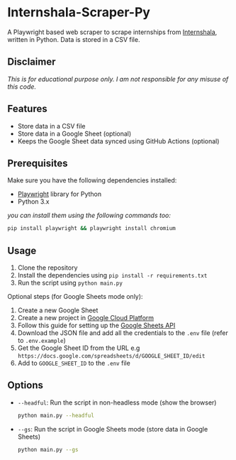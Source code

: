 # Internshala-Scraper-Py
A Playwright based web scraper to scrape internships from [Internshala](https://internshala.com/), written in Python. Data is stored in a CSV file.

## Disclaimer
*This is for educational purpose only. I am not responsible for any misuse of this code.*

## Features
- Store data in a CSV file
- Store data in a Google Sheet (optional)
- Keeps the Google Sheet data synced using GitHub Actions (optional)

## Prerequisites
Make sure you have the following dependencies installed:

- [Playwright](https://playwright.dev/python/docs/library/) library for Python 
- Python 3.x

*you can install them using the following commands too:* 
```bash
pip install playwright && playwright install chromium
```

## Usage
1. Clone the repository
2. Install the dependencies using `pip install -r requirements.txt`
3. Run the script using `python main.py`

Optional steps (for Google Sheets mode only):
1. Create a new Google Sheet
2. Create a new project in [Google Cloud Platform](https://console.cloud.google.com/)
3. Follow this guide for setting up the [Google Sheets API](https://docs.gspread.org/en/v5.12.0/oauth2.html#for-bots-using-service-account)
4. Download the JSON file and add all the credentials to the `.env` file (refer to `.env.example`)
5. Get the Google Sheet ID from the URL e.g `https://docs.google.com/spreadsheets/d/GOOGLE_SHEET_ID/edit`
6. Add to `GOOGLE_SHEET_ID` to the `.env` file


## Options
- `--headful`: Run the script in non-headless mode (show the browser)
    ```bash
    python main.py --headful
    ```
- `--gs`: Run the script in Google Sheets mode (store data in Google Sheets)
    ```bash
    python main.py --gs
    ```
[//]: # (- `--limit`: Limit the number of internships to scrape &#40;default: 10&#41;)

[//]: # (- `--output`: Output file name &#40;default: internships.csv&#41; )